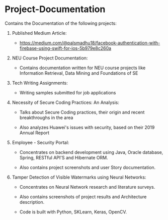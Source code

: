 # Project-Documentation
Contains the Documentation of the following projects:

1. Published Medium Article: 

   - https://medium.com/@palsmadhu18/facebook-authentication-with-firebase-using-swift-for-ios-5b979e8c260a
     

2. NEU Course Project Documentation:

     - Contains documentation written for NEU course projects like Information Retrieval, Data Mining and Foundations of SE
     
     
3. Tech Writing Assignments:
     
     - Writing samples submitted for job applications
  
     
4. Necessity of Secure Coding Practices: An Analysis:

     - Talks about Secure Coding practices, their origin and recent breakthroughs in the area
     
     - Also analyzes Huawei's issues with security, based on their 2019 Annual Report
     

5. Employee - Security Portal:

     - Concentrates on backend development using Java, Oracle database, Spring, RESTful API'S and Hibernate ORM. 
 
     - Also contains project screenshots and user Story documentation.
 
 
6. Tamper Detection of Visible Watermarks using Neural Networks:

     - Concentrates on Neural Network research and literature surveys.
 
     - Also contains screenshots of project results and Architecture description.
 
     - Code is built with Python, SKLearn, Keras, OpenCV.
